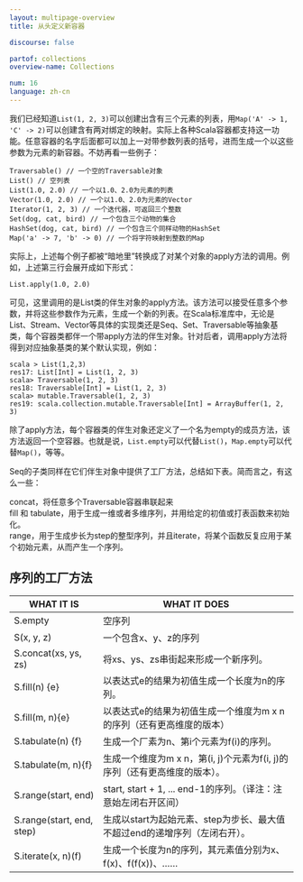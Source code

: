 ```yaml
---
layout: multipage-overview
title: 从头定义新容器

discourse: false

partof: collections
overview-name: Collections

num: 16
language: zh-cn
---
```



我们已经知道`List(1, 2, 3)`可以创建出含有三个元素的列表，用`Map('A' -> 1, 'C' -> 2)`可以创建含有两对绑定的映射。实际上各种Scala容器都支持这一功能。任意容器的名字后面都可以加上一对带参数列表的括号，进而生成一个以这些参数为元素的新容器。不妨再看一些例子：

    Traversable() // 一个空的Traversable对象
    List() // 空列表
    List(1.0, 2.0) // 一个以1.0、2.0为元素的列表
    Vector(1.0, 2.0) // 一个以1.0、2.0为元素的Vector
    Iterator(1, 2, 3) // 一个迭代器，可返回三个整数
    Set(dog, cat, bird) // 一个包含三个动物的集合
    HashSet(dog, cat, bird) // 一个包含三个同样动物的HashSet
    Map('a' -> 7, 'b' -> 0) // 一个将字符映射到整数的Map

实际上，上述每个例子都被“暗地里”转换成了对某个对象的apply方法的调用。例如，上述第三行会展开成如下形式：

    List.apply(1.0, 2.0)

可见，这里调用的是List类的伴生对象的apply方法。该方法可以接受任意多个参数，并将这些参数作为元素，生成一个新的列表。在Scala标准库中，无论是List、Stream、Vector等具体的实现类还是Seq、Set、Traversable等抽象基类，每个容器类都伴一个带apply方法的伴生对象。针对后者，调用apply方法将得到对应抽象基类的某个默认实现，例如：

    scala > List(1,2,3)
    res17: List[Int] = List(1, 2, 3)
    scala> Traversable(1, 2, 3)
    res18: Traversable[Int] = List(1, 2, 3)
    scala> mutable.Traversable(1, 2, 3)
    res19: scala.collection.mutable.Traversable[Int] = ArrayBuffer(1, 2, 3)

除了apply方法，每个容器类的伴生对象还定义了一个名为empty的成员方法，该方法返回一个空容器。也就是说，`List.empty`可以代替`List()`，`Map.empty`可以代替`Map()`，等等。

Seq的子类同样在它们伴生对象中提供了工厂方法，总结如下表。简而言之，有这么一些：

concat，将任意多个Traversable容器串联起来  
fill 和 tabulate，用于生成一维或者多维序列，并用给定的初值或打表函数来初始化。    
range，用于生成步长为step的整型序列，并且iterate，将某个函数反复应用于某个初始元素，从而产生一个序列。  

## 序列的工厂方法

| WHAT IT IS | WHAT IT DOES |
|-------------------|---------------------|
| S.empty | 空序列 |
| S(x, y, z) | 一个包含x、y、z的序列 |
| S.concat(xs, ys, zs) | 将xs、ys、zs串街起来形成一个新序列。 |
| S.fill(n) {e}  | 以表达式e的结果为初值生成一个长度为n的序列。 |
| S.fill(m, n){e} | 以表达式e的结果为初值生成一个维度为m x n的序列（还有更高维度的版本） |
| S.tabulate(n) {f}  | 生成一个厂素为n、第i个元素为f(i)的序列。 |
| S.tabulate(m, n){f} | 生成一个维度为m x n，第(i, j)个元素为f(i, j)的序列（还有更高维度的版本）。 |
| S.range(start, end) | start, start + 1, ... end-1的序列。（译注：注意始左闭右开区间） |
| S.range(start, end, step) | 生成以start为起始元素、step为步长、最大值不超过end的递增序列（左闭右开）。 |
| S.iterate(x, n)(f) | 生成一个长度为n的序列，其元素值分别为x、f(x)、f(f(x))、…… |
